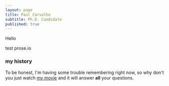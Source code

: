 ```yaml
---
layout: page
title: Paul Carvalho
subtitle: Ph.D. Candidate
published: true
---
```


Hello

test prose.io

### my history

To be honest, I'm having some trouble remembering right now, so why don't you just watch [my movie](http://en.wikipedia.org/wiki/The_Princess_Bride_%28film%29) and it will answer **all** your questions.
